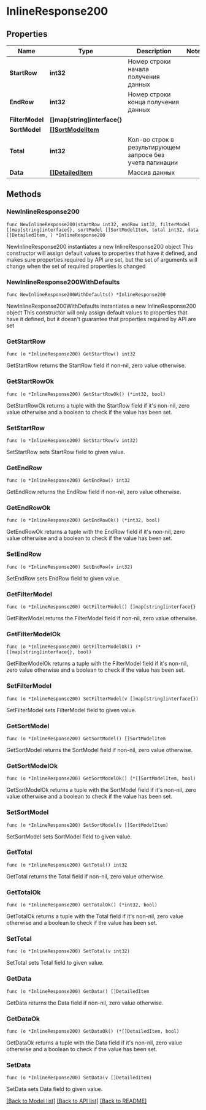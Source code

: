 # InlineResponse200

## Properties

Name | Type | Description | Notes
------------ | ------------- | ------------- | -------------
**StartRow** | **int32** | Номер строки начала получения данных | 
**EndRow** | **int32** | Номер строки конца получения данных | 
**FilterModel** | **[]map[string]interface{}** |  | 
**SortModel** | [**[]SortModelItem**](SortModelItem.md) |  | 
**Total** | **int32** | Кол-во строк в результирующем запросе без учета пагинации | 
**Data** | [**[]DetailedItem**](DetailedItem.md) | Массив данных | 

## Methods

### NewInlineResponse200

`func NewInlineResponse200(startRow int32, endRow int32, filterModel []map[string]interface{}, sortModel []SortModelItem, total int32, data []DetailedItem, ) *InlineResponse200`

NewInlineResponse200 instantiates a new InlineResponse200 object
This constructor will assign default values to properties that have it defined,
and makes sure properties required by API are set, but the set of arguments
will change when the set of required properties is changed

### NewInlineResponse200WithDefaults

`func NewInlineResponse200WithDefaults() *InlineResponse200`

NewInlineResponse200WithDefaults instantiates a new InlineResponse200 object
This constructor will only assign default values to properties that have it defined,
but it doesn't guarantee that properties required by API are set

### GetStartRow

`func (o *InlineResponse200) GetStartRow() int32`

GetStartRow returns the StartRow field if non-nil, zero value otherwise.

### GetStartRowOk

`func (o *InlineResponse200) GetStartRowOk() (*int32, bool)`

GetStartRowOk returns a tuple with the StartRow field if it's non-nil, zero value otherwise
and a boolean to check if the value has been set.

### SetStartRow

`func (o *InlineResponse200) SetStartRow(v int32)`

SetStartRow sets StartRow field to given value.


### GetEndRow

`func (o *InlineResponse200) GetEndRow() int32`

GetEndRow returns the EndRow field if non-nil, zero value otherwise.

### GetEndRowOk

`func (o *InlineResponse200) GetEndRowOk() (*int32, bool)`

GetEndRowOk returns a tuple with the EndRow field if it's non-nil, zero value otherwise
and a boolean to check if the value has been set.

### SetEndRow

`func (o *InlineResponse200) SetEndRow(v int32)`

SetEndRow sets EndRow field to given value.


### GetFilterModel

`func (o *InlineResponse200) GetFilterModel() []map[string]interface{}`

GetFilterModel returns the FilterModel field if non-nil, zero value otherwise.

### GetFilterModelOk

`func (o *InlineResponse200) GetFilterModelOk() (*[]map[string]interface{}, bool)`

GetFilterModelOk returns a tuple with the FilterModel field if it's non-nil, zero value otherwise
and a boolean to check if the value has been set.

### SetFilterModel

`func (o *InlineResponse200) SetFilterModel(v []map[string]interface{})`

SetFilterModel sets FilterModel field to given value.


### GetSortModel

`func (o *InlineResponse200) GetSortModel() []SortModelItem`

GetSortModel returns the SortModel field if non-nil, zero value otherwise.

### GetSortModelOk

`func (o *InlineResponse200) GetSortModelOk() (*[]SortModelItem, bool)`

GetSortModelOk returns a tuple with the SortModel field if it's non-nil, zero value otherwise
and a boolean to check if the value has been set.

### SetSortModel

`func (o *InlineResponse200) SetSortModel(v []SortModelItem)`

SetSortModel sets SortModel field to given value.


### GetTotal

`func (o *InlineResponse200) GetTotal() int32`

GetTotal returns the Total field if non-nil, zero value otherwise.

### GetTotalOk

`func (o *InlineResponse200) GetTotalOk() (*int32, bool)`

GetTotalOk returns a tuple with the Total field if it's non-nil, zero value otherwise
and a boolean to check if the value has been set.

### SetTotal

`func (o *InlineResponse200) SetTotal(v int32)`

SetTotal sets Total field to given value.


### GetData

`func (o *InlineResponse200) GetData() []DetailedItem`

GetData returns the Data field if non-nil, zero value otherwise.

### GetDataOk

`func (o *InlineResponse200) GetDataOk() (*[]DetailedItem, bool)`

GetDataOk returns a tuple with the Data field if it's non-nil, zero value otherwise
and a boolean to check if the value has been set.

### SetData

`func (o *InlineResponse200) SetData(v []DetailedItem)`

SetData sets Data field to given value.



[[Back to Model list]](../README.md#documentation-for-models) [[Back to API list]](../README.md#documentation-for-api-endpoints) [[Back to README]](../README.md)


